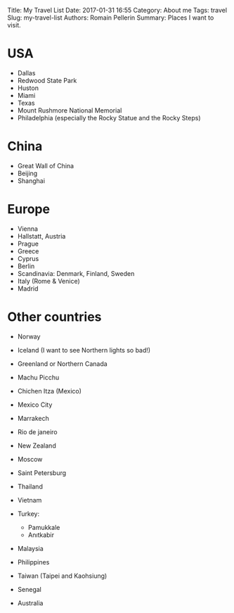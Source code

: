 Title: My Travel List
Date: 2017-01-31 16:55
Category: About me
Tags: travel
Slug: my-travel-list
Authors: Romain Pellerin
Summary: Places I want to visit.

# USA

- Dallas
- Redwood State Park
- Huston
- Miami
- Texas
- Mount Rushmore National Memorial
- Philadelphia (especially the Rocky Statue and the Rocky Steps)

# China

- Great Wall of China
- Beijing
- Shanghai

# Europe

- Vienna
- Hallstatt, Austria 
- Prague
- Greece
- Cyprus
- Berlin
- Scandinavia: Denmark, Finland, Sweden
- Italy (Rome & Venice)
- Madrid

# Other countries

- Norway
- Iceland (I want to see Northern lights so bad!)
- Greenland or Northern Canada
- Machu Picchu
- Chichen Itza (Mexico)
- Mexico City
- Marrakech
- Rio de janeiro
- New Zealand
- Moscow
- Saint Petersburg
- Thailand
- Vietnam
- Turkey:

    - Pamukkale
    - Anıtkabir

- Malaysia
- Philippines
- Taiwan (Taipei and Kaohsiung)
- Senegal
- Australia

